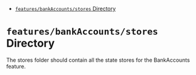 <!-- START doctoc generated TOC please keep comment here to allow auto update -->
<!-- DON'T EDIT THIS SECTION, INSTEAD RE-RUN doctoc TO UPDATE -->

- [`features/bankAccounts/stores` Directory](#featuresbankaccountsstores-directory)

<!-- END doctoc generated TOC please keep comment here to allow auto update -->

# `features/bankAccounts/stores` Directory

The stores folder should contain all the state stores for the BankAccounts feature.
